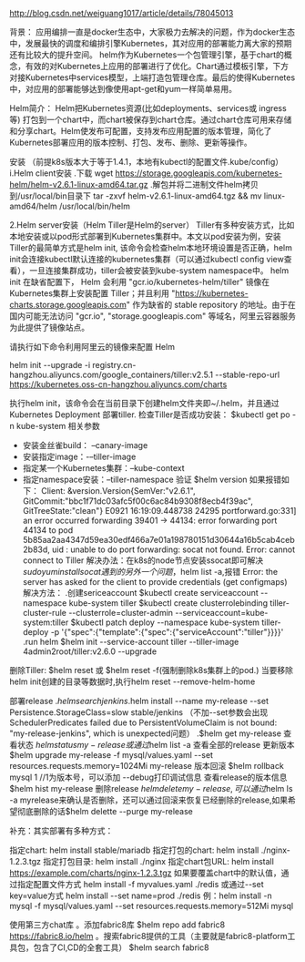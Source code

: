 

http://blog.csdn.net/weiguang1017/article/details/78045013

背景：
      应用编排一直是docker生态中，大家极力去解决的问题，作为docker生态中，发展最快的调度和编排引擎Kubernetes，其对应用的部署能力离大家的预期还有比较大的提升空间。
     helm作为Kubernetes一个包管理引擎，基于chart的概念，有效的对Kubernetes上应用的部署进行了优化。Chart通过模板引擎，下方对接Kubernetes中services模型，上端打造包管理仓库。最后的使得Kubernetes中，对应用的部署能够达到像使用apt-get和yum一样简单易用。

Helm简介：
      Helm把Kubernetes资源(比如deployments、services或 ingress等) 打包到一个chart中，而chart被保存到chart仓库。通过chart仓库可用来存储和分享chart。Helm使发布可配置，支持发布应用配置的版本管理，简化了Kubernetes部署应用的版本控制、打包、发布、删除、更新等操作。

安装 （前提k8s版本大于等于1.4.1，本地有kubectl的配置文件.kube/config）
i.Helm client安装
.下载 wget https://storage.googleapis.com/kubernetes-helm/helm-v2.6.1-linux-amd64.tar.gz
.解包并将二进制文件helm拷贝到/usr/local/bin目录下
  tar -zxvf helm-v2.6.1-linux-amd64.tgz && mv linux-amd64/helm /usr/local/bin/helm

2.Helm server安装（Helm Tiller是Helm的server）
    Tiller有多种安装方式，比如本地安装或以pod形式部署到Kubernetes集群中。本文以pod安装为例，安装Tiller的最简单方式是helm init, 该命令会检查helm本地环境设置是否正确，helm init会连接kubectl默认连接的kubernetes集群（可以通过kubectl config view查看），一旦连接集群成功，tiller会被安装到kube-system namespace中。
     helm init  在缺省配置下， Helm 会利用 "gcr.io/kubernetes-helm/tiller" 镜像在Kubernetes集群上安装配置 Tiller；并且利用 "https://kubernetes-charts.storage.googleapis.com" 作为缺省的 stable repository 的地址。由于在国内可能无法访问 "gcr.io", "storage.googleapis.com" 等域名，阿里云容器服务为此提供了镜像站点。

请执行如下命令利用阿里云的镜像来配置 Helm

helm init --upgrade -i registry.cn-hangzhou.aliyuncs.com/google_containers/tiller:v2.5.1 --stable-repo-url https://kubernetes.oss-cn-hangzhou.aliyuncs.com/charts


执行helm init，该命令会在当前目录下创建helm文件夹即~/.helm，并且通过Kubernetes Deployment 部署tiller. 检查Tiller是否成功安装：
     $kubectl get po -n kube-system
相关参数
  - 安装金丝雀build： –canary-image
  - 安装指定image：-–tiller-image
  - 指定某一个Kubernetes集群：–kube-context
  - 指定namespace安装：–tiller-namespace
 验证
    $helm version
 如果报错如下：
 Client: &version.Version{SemVer:"v2.6.1", GitCommit:"bbc1f71dc03afc5f00c6ac84b9308f8ecb4f39ac", GitTreeState:"clean"}
E0921 16:19:09.448738   24295 portforward.go:331] an error occurred forwarding 39401 -> 44134: error forwarding port 44134 to pod 5b85aa2aa4347d59ea30edf466a7e01a198780151d30644a16b5cab4ceb2b83d, uid : unable to do port forwarding: socat not found.
Error: cannot connect to Tiller
解决办法：在k8s的node节点安装ssocat即可解决
$sudo yum install socat
遇到的另外一个问题，$helm list -a,报错 Error: the server has asked for the client to provide credentials (get configmaps)
解决方法：
.创建sericeaccount
  $kubectl create serviceaccount --namespace kube-system tiller
  $kubectl create clusterrolebinding tiller-cluster-rule --clusterrole=cluster-admin --serviceaccount=kube-system:tiller
  $kubectl patch deploy --namespace kube-system tiller-deploy -p '{"spec":{"template":{"spec":{"serviceAccount":"tiller"}}}}'
.run helm
  $helm init --service-account tiller --tiller-image 4admin2root/tiller:v2.6.0 --upgrade

删除Tiller:
  $helm reset   或 $helm reset -f(强制删除k8s集群上的pod.)
  当要移除helm init创建的目录等数据时,执行helm reset --remove-helm-home


部署release
.$helm search jenkins
.$helm install --name my-release --set Persistence.StorageClass=slow stable/jenkins （不加--set参数会出现SchedulerPredicates failed due to PersistentVolumeClaim is not bound: "my-release-jenkins", which is unexpected问题）
.$helm get my-release
查看状态 $helm status my-release 或通过$helm list -a 查看全部的release
更新版本 $helm upgrade my-release -f mysql/values.yaml --set resources.requests.memory=1024Mi my-release
版本回滚 $helm rollback mysql 1  //1为版本号，可以添加 --debug打印调试信息
查看release的版本信息  $helm hist my-release
删除release  $helm delete my-release  ,可以通过$helm ls -a myrelease来确认是否删除，还可以通过回滚来恢复已经删除的release,如果希望彻底删除的话$helm delette --purge my-release

补充：其实部署有多种方式：
  
指定chart: helm install stable/mariadb
指定打包的chart: helm install ./nginx-1.2.3.tgz
指定打包目录: helm install ./nginx
指定chart包URL: helm install https://example.com/charts/nginx-1.2.3.tgz
   如果要覆盖chart中的默认值，通过指定配置文件方式  helm install -f myvalues.yaml ./redis
   或通过--set key=value方式  helm install --set name=prod ./redis
   例：helm install -n mysql -f mysql/values.yaml --set resources.requests.memory=512Mi mysql


使用第三方chat库
。添加fabric8库
    $helm repo add fabric8 https://fabric8.io/helm
。搜索fabric8提供的工具（主要就是fabric8-platform工具包，包含了CI,CD的全套工具）
    $helm search fabric8